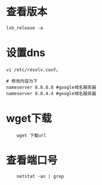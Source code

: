 
# 查看版本

`lsb_release -a`

# 设置dns

```
vi /etc/resolv.conf。

# 修改内容为下
nameserver 8.8.8.8 #google域名服务器
nameserver 8.8.4.4 #google域名服务器

```

# wget下载

```
    wget 下载url
```

# 查看端口号

```
    netstat -an | grep
```
